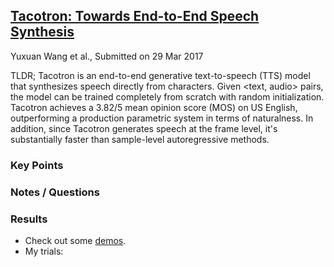 
## [Tacotron: Towards End-to-End Speech Synthesis](https://arxiv.org/abs/1703.10135)
Yuxuan Wang et al., Submitted on 29 Mar 2017

TLDR; Tacotron is an end-to-end generative text-to-speech (TTS) model that synthesizes speech directly from characters. Given <text, audio> pairs, the model can be trained completely from scratch with random initialization. Tacotron achieves a 3.82/5 mean opinion score (MOS) on US English, outperforming a production parametric system in terms of naturalness. In addition, since Tacotron generates speech at the frame level, it's substantially faster than sample-level autoregressive methods.

### Key Points

### Notes / Questions

### Results
* Check out some [demos](https://github.com/google/tacotron).
* My trials: 

